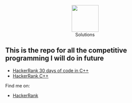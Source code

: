 <p align="center">
    <a href="https://www.hackerrank.com/RodneyShag">
        <img height=85 src="https://d3keuzeb2crhkn.cloudfront.net/hackerrank/assets/styleguide/logo_wordmark-f5c5eb61ab0a154c3ed9eda24d0b9e31.svg">
    </a>
    <br>Solutions
</p>

## This is the repo for all the competitive programming I will do in future

* [HackerRank 30 days of code in C++](/HackerRank/30DaysOfCode)
* [HackerRank C++](/HackerRank/C++)

Find me on:
* [HackerRank](https://www.hackerrank.com/jimutbahanpal)
